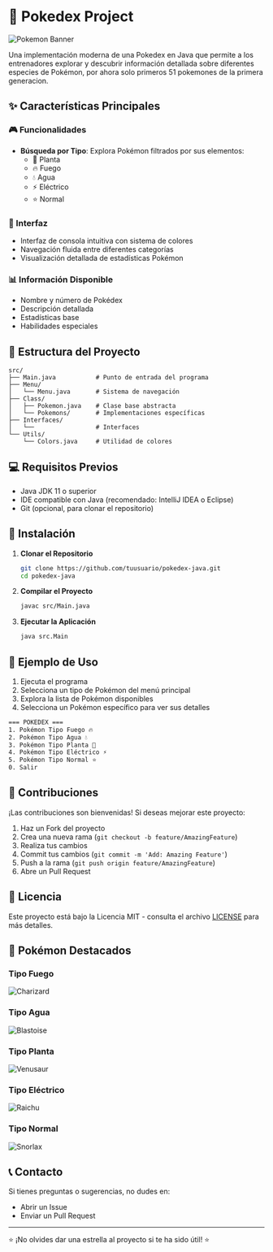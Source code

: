 # 🌟 Pokedex Project

![Pokemon Banner](https://raw.githubusercontent.com/PokeAPI/sprites/master/sprites/pokemon/other/official-artwork/25.png)

Una implementación moderna de una Pokedex en Java que permite a los entrenadores explorar y descubrir información detallada sobre diferentes especies de Pokémon, por ahora solo primeros 51 pokemones de la primera generacion.

## ✨ Características Principales

### 🎮 Funcionalidades
- **Búsqueda por Tipo**: Explora Pokémon filtrados por sus elementos:
  - 🌿 Planta
  - 🔥 Fuego
  - 💧 Agua
  - ⚡ Eléctrico
  - ⭐ Normal

### 📱 Interfaz
- Interfaz de consola intuitiva con sistema de colores
- Navegación fluida entre diferentes categorías
- Visualización detallada de estadísticas Pokémon

### 📊 Información Disponible
- Nombre y número de Pokédex
- Descripción detallada
- Estadísticas base
- Habilidades especiales

## 🚀 Estructura del Proyecto

```
src/
├── Main.java           # Punto de entrada del programa
├── Menu/
│   └── Menu.java       # Sistema de navegación
├── Class/
│   ├── Pokemon.java    # Clase base abstracta
│   └── Pokemons/       # Implementaciones específicas
├── Interfaces/
│   └──                 # Interfaces
└── Utils/
    └── Colors.java     # Utilidad de colores
```

## 💻 Requisitos Previos

- Java JDK 11 o superior
- IDE compatible con Java (recomendado: IntelliJ IDEA o Eclipse)
- Git (opcional, para clonar el repositorio)

## 🔧 Instalación

1. **Clonar el Repositorio**
   ```bash
   git clone https://github.com/tuusuario/pokedex-java.git
   cd pokedex-java
   ```

2. **Compilar el Proyecto**
   ```bash
   javac src/Main.java
   ```

3. **Ejecutar la Aplicación**
   ```bash
   java src.Main
   ```

## 📖 Ejemplo de Uso

1. Ejecuta el programa
2. Selecciona un tipo de Pokémon del menú principal
3. Explora la lista de Pokémon disponibles
4. Selecciona un Pokémon específico para ver sus detalles

```bash
=== POKEDEX ===
1. Pokémon Tipo Fuego 🔥
2. Pokémon Tipo Agua 💧
3. Pokémon Tipo Planta 🌿
4. Pokémon Tipo Eléctrico ⚡
5. Pokémon Tipo Normal ⭐
0. Salir
```

## 🤝 Contribuciones

¡Las contribuciones son bienvenidas! Si deseas mejorar este proyecto:

1. Haz un Fork del proyecto
2. Crea una nueva rama (`git checkout -b feature/AmazingFeature`)
3. Realiza tus cambios
4. Commit tus cambios (`git commit -m 'Add: Amazing Feature'`)
5. Push a la rama (`git push origin feature/AmazingFeature`)
6. Abre un Pull Request

## 📄 Licencia

Este proyecto está bajo la Licencia MIT - consulta el archivo [LICENSE](LICENSE) para más detalles.

## 🌟 Pokémon Destacados

### Tipo Fuego
![Charizard](https://raw.githubusercontent.com/PokeAPI/sprites/master/sprites/pokemon/other/official-artwork/6.png)

### Tipo Agua
![Blastoise](https://raw.githubusercontent.com/PokeAPI/sprites/master/sprites/pokemon/other/official-artwork/9.png)

### Tipo Planta
![Venusaur](https://raw.githubusercontent.com/PokeAPI/sprites/master/sprites/pokemon/other/official-artwork/3.png)

### Tipo Eléctrico
![Raichu](https://raw.githubusercontent.com/PokeAPI/sprites/master/sprites/pokemon/other/official-artwork/26.png)

### Tipo Normal
![Snorlax](https://raw.githubusercontent.com/PokeAPI/sprites/master/sprites/pokemon/other/official-artwork/143.png)

## 📞 Contacto

Si tienes preguntas o sugerencias, no dudes en:
- Abrir un Issue
- Enviar un Pull Request

---
⭐ ¡No olvides dar una estrella al proyecto si te ha sido útil! ⭐
